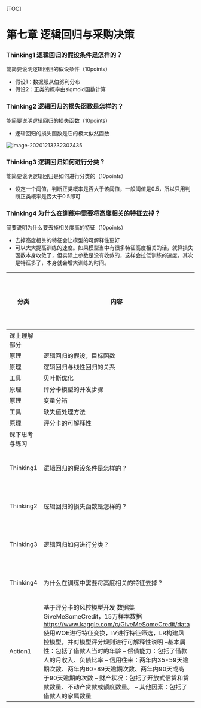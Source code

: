 [TOC]



# 第七章 逻辑回归与采购决策



### Thinking1  逻辑回归的假设条件是怎样的？      

能简要说明逻辑回归的假设条件（10points）    

* 假设1：数据服从伯努利分布
* 假设2：正类的概率由sigmoid函数计算

### Thinking2  逻辑回归的损失函数是怎样的？      

能简要说明逻辑回归的损失函数（10points）

- 逻辑回归的损失函数是它的极大似然函数

![image-20201213232302435](https://github.com/zhouyusheng-coder/photocloud/image/image-20201213232302435.png)

### Thinking3  逻辑回归如何进行分类？      

能简要说明逻辑回归是如何进行分类的（10points）   

* 设定一个阈值，判断正类概率是否大于该阈值，一般阈值是0.5，所以只用判断正类概率是否大于0.5即可

###  Thinking4  为什么在训练中需要将高度相关的特征去掉？      

简要说明为什么要去掉相关度高的特征（10points）  

* 去掉高度相关的特征会让模型的可解释性更好
* 可以大大提高训练的速度。如果模型当中有很多特征高度相关的话，就算损失函数本身收敛了，但实际上参数是没有收敛的，这样会拉低训练的速度。其次是特征多了，本身就会增大训练的时间。


| 分类           | 内容                                                         | 数据集 | 是否了解掌握 | 评阅点                                                       | GitHub代码 |
| -------------- | ------------------------------------------------------------ | ------ | ------------ | ------------------------------------------------------------ | ---------- |
| 课上理解部分   |                                                              |        |              |                                                              |            |
| 原理           | 逻辑回归的假设，目标函数                                     |        |              |                                                              |            |
| 原理           | 逻辑回归与线性回归的关系                                     |        |              |                                                              |            |
| 工具           | 贝叶斯优化                                                   |        |              |                                                              |            |
| 原理           | 评分卡模型的开发步骤                                         |        |              |                                                              |            |
| 原理           | 变量分箱                                                     |        |              |                                                              |            |
| 工具           | 缺失值处理方法                                               |        |              |                                                              |            |
| 原理           | 评分卡的可解释性                                             |        |              |                                                              |            |
| 课下思考与练习 |                                                              |        |              |                                                              |            |
| Thinking1      | 逻辑回归的假设条件是怎样的？                                 |        |              | 能简要说明逻辑回归的假设条件（10points）                     |            |
| Thinking2      | 逻辑回归的损失函数是怎样的？                                 |        |              | 能简要说明逻辑回归的损失函数（10points）                     |            |
| Thinking3      | 逻辑回归如何进行分类？                                       |        |              | 能简要说明逻辑回归是如何进行分类的（10points）               |            |
| Thinking4      | 为什么在训练中需要将高度相关的特征去掉？                     |        |              | 简要说明为什么要去掉相关度高的特征（10points）               |            |
| Action1        | 基于评分卡的风控模型开发     数据集GiveMeSomeCredit，15万样本数据     https://www.kaggle.com/c/GiveMeSomeCredit/data     使用WOE进行特征变换，IV进行特征筛选，LR构建风控模型，并对模型评分规则进行可解释性说明      –基本属性：包括了借款人当时的年龄     – 偿债能力：包括了借款人的月收入、负债比率     – 信用往来：两年内35-59天逾期次数、两年内60-89天逾期次数、两年内90天或高于90天逾期的次数     – 财产状况：包括了开放式信贷和贷款数量、不动产贷款或额度数量。     – 其他因素：包括了借款人的家属数量 |        |              | 1、完成LR模型（30points）     2、对评分卡模型的规则进行说明（30points） |            |